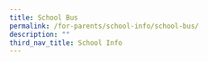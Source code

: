 ```yaml
---
title: School Bus
permalink: /for-parents/school-info/school-bus/
description: ""
third_nav_title: School Info
---
```

